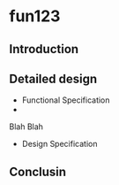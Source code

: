 # fun123

## Introduction


## Detailed design
+ Functional Specification
+ 
Blah Blah


+ Design Specification



## Conclusin
